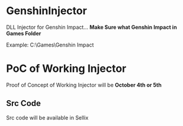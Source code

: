# GenshinInjector
DLL Injector for Genshin Impact... **Make Sure what Genshin Impact in Games Folder**

Example: C:\Games\Genshin Impact

# PoC of Working Injector

Proof of Concept of Working Injector will be **October 4th or 5th**

## Src Code

Src code will be available in Sellix
